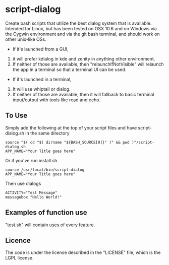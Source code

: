 script-dialog
=============

Create bash scripts that utilize the best dialog system that is available. Intended for Linux, but has been tested on OSX 10.6 and on Windows via the Cygwin environment and via the git bash terminal, and should work on other unix-like OSs.

* If it's launched from a GUI,
 1. it will prefer kdialog in kde and zenity in anything other environment.
 2. If neither of those are available, then "relaunchIfNotVisible" will relaunch the app in a terminal so that a terminal UI can be used.
* If it's launched in a terminal,
 1. It will use whiptail or dialog.
 2. If neither of those are available, then it will fallback to basic terminal input/output with tools like read and echo.

To Use
-------
Simply add the following at the top of your script files and have script-dialog.sh in the same directory

    source "$( cd "$( dirname "${BASH_SOURCE[0]}" )" && pwd )"/script-dialog.sh
    APP_NAME="Your Title goes here"

Or if you've run install.sh

    source /usr/local/bin/script-dialog
    APP_NAME="Your Title goes here"

Then use dialogs

    ACTIVITY="Test Message"
    messagebox "Hello World!"

Examples of function use
------------------------
"test.sh" will contain uses of every feature.

Licence
--------
The code is under the license described in the "LICENSE" file, which is the LGPL license.